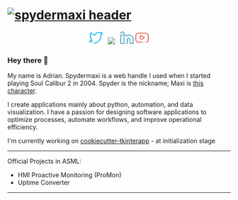# [![spydermaxi header](https://raw.githubusercontent.com/spydermaxi/spydermaxi/blob/main/assets/graphic_source/adrianloo_banner_dark.png)](#)

<p align='center'>
<a href="https://twitter.com/spydermaxi"><img height="30" src="https://github.com/spydermaxi/spydermaxi/blob/main/assets/social_icons/twitter.png?raw=true"></a>&nbsp;&nbsp;
<a href="https://instagram.com/spydermaxi"><img height="30" src="https://github.com/spydermaxi/spydermaxi/blob/main/assets/social_icons/instagram.jpg?raw=true"></a>&nbsp;&nbsp;
<a href="https://www.linkedin.com/in/adrian-loo-001a05116/"><img height="30" src="https://github.com/spydermaxi/spydermaxi/blob/main/assets/social_icons/linkedin.png?raw=true"></a>
<a href="#"><img height="30" src="https://github.com/spydermaxi/spydermaxi/blob/main/assets/social_icons/youtube.png?raw=true"></a>
</p>

### Hey there 👋

My name is Adrian. Spydermaxi is a web handle I used when I started playing Soul Calibur 2 in 2004. Spyder is the nickname; Maxi is [this character](https://soulcalibur.fandom.com/wiki/Maxi).

I create applications mainly about python, automation, and data visualization. I have a passion for designing software applications to optimize processes, automate workflows, and improve operational efficiency.

I'm currently working on [cookiecutter-tkinterapp](https://github.com/spydermaxi/cookiecutter-tkinterapp) - at initialization stage

-----

Official Projects in ASML:

- HMI Proactive Monitoring (ProMon)
- Uptime Converter

-----
